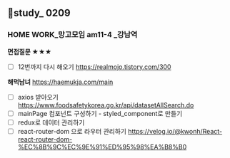 ## 👥study_ 0209
### HOME WORK_망고모임 am11-4 _강남역

**면접질문 ★★★**
 - [ ] 12번까지 다시 해오기
https://realmojo.tistory.com/300

**해먹남녀**
https://haemukja.com/main

- [ ] axios 받아오기 
	https://www.foodsafetykorea.go.kr/api/datasetAllSearch.do
- [ ] mainPage 컴포넌트 구성하기 - styled_component로 만들기
- [ ] redux로 데이터 관리하기
- [ ] react-router-dom 으로 라우터 관리하기
	https://velog.io/@kwonh/React-react-router-dom-%EC%8B%9C%EC%9E%91%ED%95%98%EA%B8%B0
